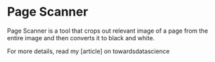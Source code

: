 # Page Scanner
Page Scanner is a tool that crops out relevant image of a page from the entire image and then converts it to black and white.



For more details, read my [article] on towardsdatascience